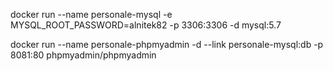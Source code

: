 



docker run --name personale-mysql -e MYSQL_ROOT_PASSWORD=alnitek82 -p 3306:3306 -d mysql:5.7

docker run --name personale-phpmyadmin -d --link personale-mysql:db -p 8081:80 phpmyadmin/phpmyadmin
